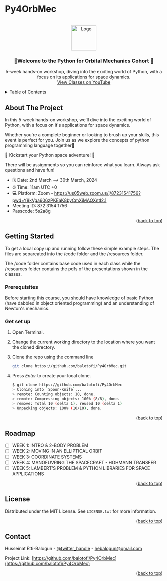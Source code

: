 # Py4OrbMec

<!-- PROJECT LOGO -->
<br />
<div align="center">
  <a href="https://github.com/balotofi/Py4OrbMec">
    <img src="https://github.com/balotofi/Py4OrbMec/assets/100206676/984acf19-c0be-4310-b84e-eeddefbf8e67" alt="Logo" width="80" height="80">
  </a>

<h3 align="center">🌟Welcome to the Python for Orbital Mechanics Cohort 👾</h3>

  <p align="center">
    5-week hands-on workshop, diving into the exciting world of Python, with a focus on its applications for space dynamics.
    <br />
    <a href="https://www.youtube.com/channel/UCXtv7IBtgJKBd1xiDkFh-cw">View Classes on YouTube</a>
  </p>
</div>


<!-- TABLE OF CONTENTS -->
<details>
  <summary>Table of Contents</summary>
  <ol>
    <li>
      <a href="#about-the-project">About The Project</a>
    </li>
    <li>
      <a href="#getting-started">Getting Started</a>
      <ul>
        <li><a href="#prerequisites">Prerequisites</a></li>
      </ul>
      <ul>
       <li><a href="#getsetup">Get set up</a></li>
      </ul>
    </li>
    <li><a href="#roadmap">Roadmap</a></li>
    <li><a href="#license">License</a></li>
    <li><a href="#contact">Contact</a></li>
  </ol>
</details>


<!-- ABOUT THE PROJECT -->
## About The Project

In this 5-week hands-on workshop, we'll dive into the exciting world of Python, with a focus on it's applications for space dynamics.

Whether you're a complete beginner or looking to brush up your skills, this event is perfect for you. Join us as we explore the concepts of python programming language together🤩

🚀 Kickstart your Python space adventure! 🚀

There will be assignments so you can reinforce what you learn.
Always ask questions and have fun!

- 🗓 Date: 2nd March --> 30th March, 2024
- ⏰ Time: 11am UTC +0
- 💻 Platform: Zoom - https://us05web.zoom.us/j/87231541756?pwd=Y8kVga606zPKEaK8byCmXiMAQXntI2.1
- Meeting ID: 872 3154 1756
- Passcode: 5s2a8g

<p align="right">(<a href="#readme-top">back to top</a>)</p>


<!-- GETTING STARTED -->
## Getting Started

To get a local copy up and running follow these simple example steps. The files are separeated into the /code folder and the /resources folder.

The /code folder contains base code used in each class while the /resources folder contains the pdfs of the presentations shown in the classes.

<!-- Prerequisites -->
### Prerequisites

Before starting this course, you should have knowledge of basic Python (have dabbled in object oriented programming) and an understanding of Newton's mechanics.


<!-- Get set up -->
### Get set up

1. Open Terminal.

2. Change the current working directory to the location where you want the cloned directory.

3. Clone the repo using the command line
   ```sh
   git clone https://github.com/balotofi/Py4OrbMec.git
   ```
4. Press *Enter* to create your local clone.
   ```sh
   $ git clone https://github.com/balotofi/Py4OrbMec
   > Cloning into `Spoon-Knife`...
   > remote: Counting objects: 10, done.
   > remote: Compressing objects: 100% (8/8), done.
   > remove: Total 10 (delta 1), reused 10 (delta 1)
   > Unpacking objects: 100% (10/10), done.
   ```

<p align="right">(<a href="#readme-top">back to top</a>)</p>


<!-- ROADMAP -->
## Roadmap

- [ ] WEEK 1: INTRO & 2-BODY PROBLEM
- [ ] WEEK 2: MOVING IN AN ELLIPTICAL ORBIT
- [ ] WEEK 3: COORDINATE SYSTEMS
- [ ] WEEK 4: MANOEUVRING THE SPACECRAFT - HOHMANN TRANSFER
- [ ] WEEK 5: LAMBERT’S PROBLEM & PYTHON LIBRARIES FOR SPACE APPLICATIONS 

<p align="right">(<a href="#readme-top">back to top</a>)</p>


<!-- LICENSE -->
## License

Distributed under the MIT License. See `LICENSE.txt` for more information.

<p align="right">(<a href="#readme-top">back to top</a>)</p>


<!-- CONTACT -->
## Contact

Husseinat Etti-Balogun - [@twitter_handle](https://twitter.com/balotofi) - hebalogun@gmail.com

Project Link: [https://github.com/balotofi/Py4OrbMec](https://github.com/balotofi/Py4OrbMec)

<p align="right">(<a href="#readme-top">back to top</a>)</p>



<!-- MARKDOWN LINKS & IMAGES -->
<!-- https://www.markdownguide.org/basic-syntax/#reference-style-links -->
[license-shield]: https://img.shields.io/github/license/balotofi/Py4OrbMec.svg?style=for-the-badge
[license-url]: https://github.com/balotofi/Py4OrbMec/blob/master/LICENSE.txt
[linkedin-shield]: https://img.shields.io/badge/-LinkedIn-black.svg?style=for-the-badge&logo=linkedin&colorB=555
[linkedin-url]: https://linkedin.com/in/balotofi

